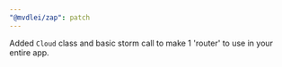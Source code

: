 ```yaml
---
"@mvdlei/zap": patch
---
```


Added `Cloud` class and basic storm call to make 1 'router' to use in your entire app.

